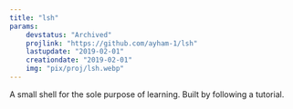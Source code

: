 ```yaml
---
title: "lsh"
params:
    devstatus: "Archived"
    projlink: "https://github.com/ayham-1/lsh"
    lastupdate: "2019-02-01"
    creationdate: "2019-02-01"
    img: "pix/proj/lsh.webp"
---
```


A small shell for the sole purpose of learning. Built by following a tutorial.
